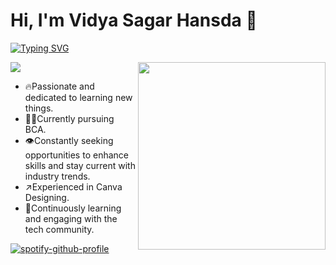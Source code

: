 
# Hi, I'm Vidya Sagar Hansda 🤝
<a href="https://git.io/typing-svg"><img src="https://readme-typing-svg.demolab.com?font=Anton&pause=1000&color=F7B200&width=435&lines=change+is+the+only+constant." alt="Typing SVG" /></a>

<a href="https://visitcount.itsvg.in">
  <img src="https://visitcount.itsvg.in/api?id=vidya4sure&label=Profile%20Views&color=2&icon=0&pretty=true" />
</a>

<img width="300px" align='right' src="https://i.giphy.com/media/10IEUy0f5V3WLu/giphy.webp">


- 🔥Passionate and dedicated to learning new things.
- 🧑‍💻Currently pursuing BCA.
- 👁️Constantly seeking opportunities to enhance skills and stay current with industry trends.
- ↗️Experienced in Canva Designing.
- 💮Continuously learning and engaging with the tech community.

[![spotify-github-profile](https://spotify-github-profile.vercel.app/api/view?uid=31docmvcn7s32f4cgw75sfqx3p4y&cover_image=false&theme=default&show_offline=true&background_color=121212&interchange=true&bar_color_cover=true)](https://spotify-github-profile.vercel.app/api/view?uid=31docmvcn7s32f4cgw75sfqx3p4y&redirect=true)
